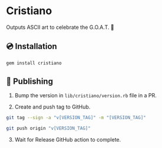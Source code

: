 # Cristiano

Outputs ASCII art to celebrate the G.O.A.T. 🐐

## 💿 Installation

```bash
gem install cristiano
```

## 🚀 Publishing

1. Bump the version in `lib/cristiano/version.rb` file in a PR.

2. Create and push tag to GitHub.

```bash
git tag --sign -a "v[VERSION_TAG]" -m "[VERSION_TAG]"

git push origin "v[VERSION_TAG]"
```

3. Wait for Release GitHub action to complete.

